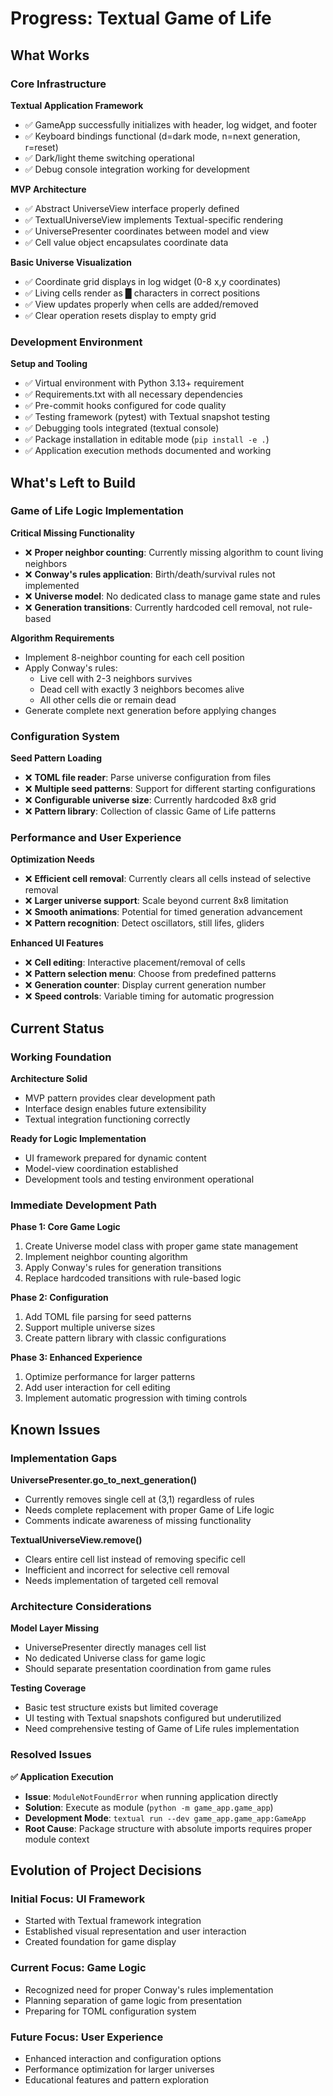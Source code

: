 # Progress: Textual Game of Life

## What Works

### Core Infrastructure

**Textual Application Framework**

- ✅ GameApp successfully initializes with header, log widget, and footer
- ✅ Keyboard bindings functional (d=dark mode, n=next generation, r=reset)
- ✅ Dark/light theme switching operational
- ✅ Debug console integration working for development

**MVP Architecture**

- ✅ Abstract UniverseView interface properly defined
- ✅ TextualUniverseView implements Textual-specific rendering
- ✅ UniversePresenter coordinates between model and view
- ✅ Cell value object encapsulates coordinate data

**Basic Universe Visualization**

- ✅ Coordinate grid displays in log widget (0-8 x,y coordinates)
- ✅ Living cells render as █ characters in correct positions
- ✅ View updates properly when cells are added/removed
- ✅ Clear operation resets display to empty grid

### Development Environment

**Setup and Tooling**

- ✅ Virtual environment with Python 3.13+ requirement
- ✅ Requirements.txt with all necessary dependencies
- ✅ Pre-commit hooks configured for code quality
- ✅ Testing framework (pytest) with Textual snapshot testing
- ✅ Debugging tools integrated (textual console)
- ✅ Package installation in editable mode (`pip install -e .`)
- ✅ Application execution methods documented and working

## What's Left to Build

### Game of Life Logic Implementation

**Critical Missing Functionality**

- ❌ **Proper neighbor counting**: Currently missing algorithm to count living neighbors
- ❌ **Conway's rules application**: Birth/death/survival rules not implemented
- ❌ **Universe model**: No dedicated class to manage game state and rules
- ❌ **Generation transitions**: Currently hardcoded cell removal, not rule-based

**Algorithm Requirements**

- Implement 8-neighbor counting for each cell position
- Apply Conway's rules:
  - Live cell with 2-3 neighbors survives
  - Dead cell with exactly 3 neighbors becomes alive
  - All other cells die or remain dead
- Generate complete next generation before applying changes

### Configuration System

**Seed Pattern Loading**

- ❌ **TOML file reader**: Parse universe configuration from files
- ❌ **Multiple seed patterns**: Support for different starting configurations
- ❌ **Configurable universe size**: Currently hardcoded 8x8 grid
- ❌ **Pattern library**: Collection of classic Game of Life patterns

### Performance and User Experience

**Optimization Needs**

- ❌ **Efficient cell removal**: Currently clears all cells instead of selective removal
- ❌ **Larger universe support**: Scale beyond current 8x8 limitation  
- ❌ **Smooth animations**: Potential for timed generation advancement
- ❌ **Pattern recognition**: Detect oscillators, still lifes, gliders

**Enhanced UI Features**

- ❌ **Cell editing**: Interactive placement/removal of cells
- ❌ **Pattern selection menu**: Choose from predefined patterns
- ❌ **Generation counter**: Display current generation number
- ❌ **Speed controls**: Variable timing for automatic progression

## Current Status

### Working Foundation

**Architecture Solid**

- MVP pattern provides clear development path
- Interface design enables future extensibility
- Textual integration functioning correctly

**Ready for Logic Implementation**

- UI framework prepared for dynamic content
- Model-view coordination established
- Development tools and testing environment operational

### Immediate Development Path

**Phase 1: Core Game Logic**

1. Create Universe model class with proper game state management
2. Implement neighbor counting algorithm
3. Apply Conway's rules for generation transitions
4. Replace hardcoded transitions with rule-based logic

**Phase 2: Configuration**

1. Add TOML file parsing for seed patterns
2. Support multiple universe sizes
3. Create pattern library with classic configurations

**Phase 3: Enhanced Experience**

1. Optimize performance for larger patterns
2. Add user interaction for cell editing
3. Implement automatic progression with timing controls

## Known Issues

### Implementation Gaps

**UniversePresenter.go_to_next_generation()**

- Currently removes single cell at (3,1) regardless of rules
- Needs complete replacement with proper Game of Life logic
- Comments indicate awareness of missing functionality

**TextualUniverseView.remove()**

- Clears entire cell list instead of removing specific cell
- Inefficient and incorrect for selective cell removal
- Needs implementation of targeted cell removal

### Architecture Considerations

**Model Layer Missing**

- UniversePresenter directly manages cell list
- No dedicated Universe class for game logic
- Should separate presentation coordination from game rules

**Testing Coverage**

- Basic test structure exists but limited coverage
- UI testing with Textual snapshots configured but underutilized
- Need comprehensive testing of Game of Life rules implementation

### Resolved Issues

**✅ Application Execution**

- **Issue**: `ModuleNotFoundError` when running application directly
- **Solution**: Execute as module (`python -m game_app.game_app`)
- **Development Mode**: `textual run --dev game_app.game_app:GameApp`
- **Root Cause**: Package structure with absolute imports requires proper module context

## Evolution of Project Decisions

### Initial Focus: UI Framework

- Started with Textual framework integration
- Established visual representation and user interaction
- Created foundation for game display

### Current Focus: Game Logic

- Recognized need for proper Conway's rules implementation
- Planning separation of game logic from presentation
- Preparing for TOML configuration system

### Future Focus: User Experience

- Enhanced interaction and configuration options
- Performance optimization for larger universes
- Educational features and pattern exploration